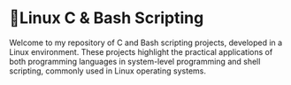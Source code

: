 # 💫Linux C & Bash Scripting 

Welcome to my repository of C and Bash scripting projects, developed in a Linux environment. These projects highlight the practical applications of both programming languages in system-level programming and shell scripting, commonly used in Linux operating systems.
